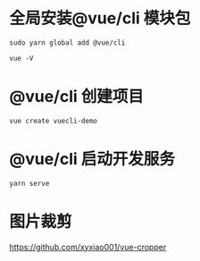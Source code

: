# 全局安装@vue/cli 模块包

````text
sudo yarn global add @vue/cli

vue -V
````

# @vue/cli 创建项目

````text
vue create vuecli-demo
````

# @vue/cli 启动开发服务

````text
yarn serve
````

# 图片裁剪

https://github.com/xyxiao001/vue-cropper